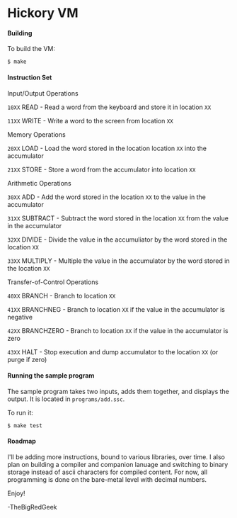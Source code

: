 Hickory VM
==========

#### Building

To build the VM:

    $ make


#### Instruction Set


Input/Output Operations

`10XX` READ - Read a word from the keyboard and store it in location `XX`

`11XX` WRITE - Write a word to the screen from location `XX`


Memory Operations

`20XX` LOAD - Load the word stored in the location location `XX` into the accumulator

`21XX` STORE - Store a word from the accumulator into location `XX`


Arithmetic Operations

`30XX` ADD - Add the word stored in the location `XX` to the value in the accumulator

`31XX` SUBTRACT - Subtract the word stored in the location `XX` from the value in the accumulator

`32XX` DIVIDE - Divide the value in the accumuliator by the word stored in the location `XX`

`33XX` MULTIPLY - Multiple the value in the accumulator by the word stored in the location `XX`


Transfer-of-Control Operations

`40XX` BRANCH - Branch to location `XX`

`41XX` BRANCHNEG - Branch to location `XX` if the value in the accumulator is negative

`42XX` BRANCHZERO - Branch to location `XX` if the value in the accumulator is zero

`43XX` HALT - Stop execution and dump accumulator to the location `XX` (or purge if zero)  


#### Running the sample program

The sample program takes two inputs, adds them together, and displays the output.  It is located in `programs/add.ssc`.

To run it:

    $ make test


#### Roadmap

I'll be adding more instructions, bound to various libraries, over time.  I also plan on building a compiler and companion lanuage and switching to binary storage instead of ascii characters for compiled content.  For now, all programming is done on the bare-metal level with decimal numbers.

Enjoy!

-TheBigRedGeek